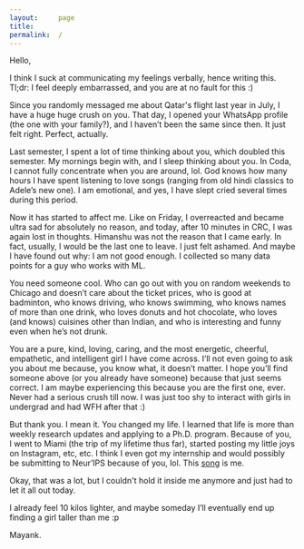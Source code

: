 ```yaml
---
layout:     page
title:      
permalink:  /
---
```



Hello,

I think I suck at communicating my feelings verbally, hence writing this. Tl;dr: I feel deeply embarrassed, and you are at no fault for this :)

Since you randomly messaged me about Qatar's flight last year in July, I have a huge huge crush on you. That day, I opened your WhatsApp profile (the one with your family?), and I haven’t been the same since then. It just felt right. Perfect, actually.

Last semester, I spent a lot of time thinking about you, which doubled this semester. My mornings begin with, and I sleep thinking about you. In Coda, I cannot fully concentrate when you are around, lol. God knows how many hours I have spent listening to love songs (ranging from old hindi classics to Adele’s new one). I am emotional, and yes, I have slept cried several times during this period.

Now it has started to affect me. Like on Friday, I overreacted and became ultra sad for absolutely no reason, and today, after 10 minutes in CRC, I was again lost in thoughts. Himanshu was not the reason that I came early. In fact, usually, I would be the last one to leave. I just felt ashamed. And maybe I have found out why: I am not good enough. I collected so many data points for a guy who works with ML.

You need someone cool. Who can go out with you on random weekends to Chicago and doesn’t care about the ticket prices, who is good at badminton, who knows driving, who knows swimming, who knows names of more than one drink, who loves donuts and hot chocolate, who loves (and knows) cuisines other than Indian, and who is interesting and funny even when he’s not drunk.

You are a pure, kind, loving, caring, and the most energetic, cheerful, empathetic, and intelligent girl I have come across. I’ll not even going to ask you about me because, you know what, it doesn’t matter. I hope you’ll find someone above (or you already have someone) because that just seems correct. I am maybe experiencing this because you are the first one, ever. Never had a serious crush till now. I was just too shy to interact with girls in undergrad and had WFH after that :)

But thank you. I mean it. You changed my life. I learned that life is more than weekly research updates and applying to a Ph.D. program. Because of you, I went to Miami (the trip of my lifetime thus far), started posting my little joys on Instagram, etc, etc. I think I even got my internship and would possibly be submitting to Neur’IPS because of you, lol. This [song](https://youtu.be/i-qT5n_5Mys) is me.

Okay, that was a lot, but I couldn't hold it inside me anymore and just had to let it all out today.

I already feel 10 kilos lighter, and maybe someday I’ll eventually end up finding a girl taller than me :p

Mayank.  




